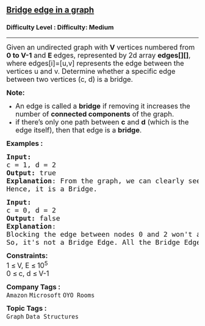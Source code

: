 <h2><a href="https://www.geeksforgeeks.org/problems/bridge-edge-in-graph/1?_gl=1*rbdahq*_up*MQ..*_gs*MQ..&gclid=Cj0KCQjw782_BhDjARIsABTv_JDfR4uS4DI4kOyvQDw5wc1cy6XeuAuDqb4bHNZM-Us-pOs3oDIFafIaAht6EALw_wcB">Bridge edge in a graph</a></h2><h3>Difficulty Level : Difficulty: Medium</h3><hr><div class="problems_problem_content__Xm_eO"><p><span style="font-size: 18px;">Given an undirected graph with <strong>V</strong> vertices numbered from <strong>0 to V-1</strong> and <strong>E </strong>edges, represented by 2d array <strong>edges[][]</strong>, where edges[i]=[u,v] represents the edge between the vertices u and v. Determine whether a specific edge between two vertices (c, d) is a bridge.</span></p>
<p><strong><span style="font-size: 18px;">Note:</span></strong></p>
<ul>
<li><span style="font-size: 18px;">An edge is called a&nbsp;<strong>bridge</strong>&nbsp;if removing it increases the number of&nbsp;<strong>connected components</strong>&nbsp;of the graph.</span></li>
<li><span style="font-size: 18px;">if there’s only one path between&nbsp;<strong>c</strong>&nbsp;and&nbsp;<strong>d</strong>&nbsp;(which is the edge itself), then that edge is a&nbsp;<strong>bridge</strong>.</span></li>
</ul>
<p><span style="font-size: 18px;"><strong>Examples :</strong></span></p>
<pre><span style="font-size: 18px;"><strong>Input:</strong></span>
<img src="https://media.geeksforgeeks.org/img-practice/PROD/addEditProblem/700463/Web/Other/5a46c789-a956-4196-a62c-7a1bb9d16db2_1685086697.png" alt="">
<span style="font-size: 18px;">c = 1, d = 2</span>
<span style="font-size: 18px;"><strong>Output: </strong>true
<strong>Explanation</strong>: </span><span style="font-size: 18px;">From the graph, we can clearly see that blocking the edge 1-2 will result in disconnection of the graph.<br>Hence, it is a Bridge.</span>
</pre>
<pre><span style="font-size: 18px;"><strong>Input:</strong></span>
<img src="https://media.geeksforgeeks.org/img-practice/PROD/addEditProblem/700463/Web/Other/d443aa5e-21e9-47dc-a06e-dd99ea03fbc9_1685086698.png" alt="">
<span style="font-size: 18px;">c = 0, d = 2</span>
<span style="font-size: 18px;"><strong>Output: </strong>false
<strong>Explanation</strong>:
</span><img src="https://media.geeksforgeeks.org/img-practice/PROD/addEditProblem/700463/Web/Other/8be4152b-afea-4c19-802c-ba1647da0cf9_1685086698.png" alt="">
<span style="font-size: 18px;">Blocking the edge between nodes 0 and 2 won't affect the connectivity of the graph.
So, it's not a Bridge Edge. All the Bridge Edges in the graph are marked with a blue line in the above image.</span>
</pre>
<p><span style="font-size: 18px;"><strong>Constraints:</strong><br>1 </span> <span style="font-size: 18px;">≤</span> <span style="font-size: 18px;"> V, E </span> <span style="font-size: 18px;">≤</span> <span style="font-size: 18px;"> 10<sup>5</sup><br>0 </span> <span style="font-size: 18px;">≤</span> <span style="font-size: 18px;"> c, d </span> <span style="font-size: 18px;">≤</span> <span style="font-size: 18px;"> V-1</span></p></div><p><span style=font-size:18px><strong>Company Tags : </strong><br><code>Amazon</code>&nbsp;<code>Microsoft</code>&nbsp;<code>OYO Rooms</code>&nbsp;<br><p><span style=font-size:18px><strong>Topic Tags : </strong><br><code>Graph</code>&nbsp;<code>Data Structures</code>&nbsp;
